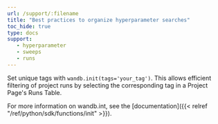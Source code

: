 ```yaml
---
url: /support/:filename
title: "Best practices to organize hyperparameter searches"
toc_hide: true
type: docs
support:
   - hyperparameter
   - sweeps
   - runs
---
```

Set unique tags with `wandb.init(tags='your_tag')`. This allows efficient filtering of project runs by selecting the corresponding tag in a Project Page's Runs Table. 


For more information on wandb.int, see the [documentation]({{< relref "/ref/python/sdk/functions/init" >}}).